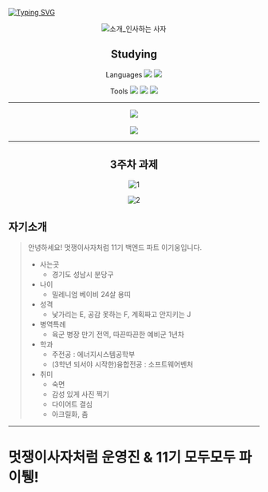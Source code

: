 [![Typing SVG](https://readme-typing-svg.herokuapp.com?size=30&duration=4500&color=F77500&width=600&lines=%F0%9F%A6%81_Welcome_Kiwoong_Lee_%F0%9F%A6%81+)](https://git.io/typing-svg)

<div align="center">

![소개_인사하는 사자](https://user-images.githubusercontent.com/81146131/221498526-e2db6afd-e36d-447c-ab58-58069793bedf.gif)

## Studying
Languages
<img src="https://img.shields.io/badge/Python-3776AB?style=flat&logo=Python&logoColor=white"/>
<img src="https://img.shields.io/badge/C-A8B9CC?style=flat&logo=C&logoColor=white"/>

Tools
<img src="https://img.shields.io/badge/GitHub-181717?style=flat&logo=GitHub&logoColor=white"/>
<img src="https://img.shields.io/badge/Notion-3776AB?style=flat&logo=Notion&logoColor=white"/>
<img src="https://img.shields.io/badge/Slack-4A154B?style=flat&logo=Slack&logoColor=white"/>

***
<img src="https://github-readme-stats.vercel.app/api/top-langs/?username=oro7l&layout=compact"><br><br>
<img src="https://github-readme-stats.vercel.app/api?username=oro7l&show_icons=true">

***
## 3주차 과제
![1](https://user-images.githubusercontent.com/127576762/227777456-527b69b1-9b04-4c39-adf3-4b68171afcbb.png)

![2](https://user-images.githubusercontent.com/127576762/227777491-bbda4aaf-1e28-4a56-9283-4866b9182c9e.png)

</div>

## 자기소개
> 안녕하세요! 멋쟁이사자처럼 11기 백엔드 파트 이기웅입니다.
> * 사는곳 
>   - 경기도 성남시 분당구 
> * 나이
>   - 밀레니엄 베이비 24살 용띠
> * 성격 
>   - 낯가리는 E, 공감 못하는 F, 계획짜고 안지키는 J
> * 병역특례
>   - 육군 병장 만기 전역, 따끈따끈한 예비군 1년차
> * 학과
>   - 주전공 : 에너지시스템공학부 
>   - (3학년 되서야 시작한)융합전공 : 소프트웨어벤처
> * 취미
>   - 숙면
>   - 감성 있게 사진 찍기
>   - 다이어트 결심
>   - 아크릴화, 춤

***
# 멋쟁이사자처럼 운영진 & 11기 모두모두 파이퉹!